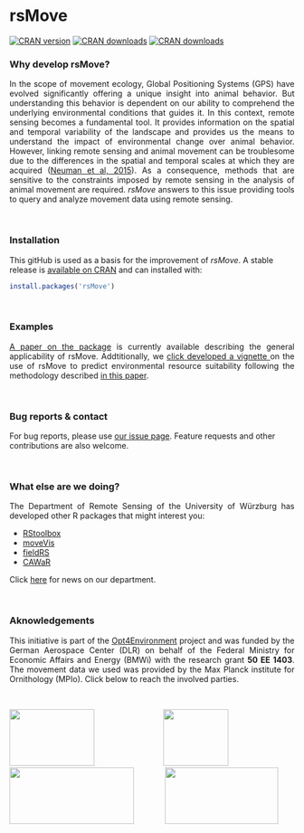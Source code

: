 
# rsMove
[![CRAN version](https://www.r-pkg.org/badges/version/rsMove)](https://CRAN.R-project.org/package=rsMove)
[![CRAN downloads](https://cranlogs.r-pkg.org/badges/last-month/rsMove?color=brightgreen)](https://CRAN.R-project.org/package=rsMove)
[![CRAN downloads](http://cranlogs.r-pkg.org/badges/grand-total/rsMove?color=brightgreen)](https://CRAN.R-project.org/package=rsMove)

### Why develop rsMove?

<p align="justify">
In the scope of movement ecology, Global Positioning Systems (GPS) have evolved significantly offering a unique insight into animal behavior. But understanding this behavior is dependent on our ability to comprehend the underlying environmental conditions that guides it. In this context, remote sensing becomes a fundamental tool. It provides information on the spatial and temporal variability of the landscape and provides us the means to understand the impact of environmental change over animal behavior. However, linking remote sensing and animal movement can be troublesome due to the differences in the spatial and temporal scales at which they are acquired (<a href="https://movementecologyjournal.biomedcentral.com/articles/10.1186/s40462-015-0036-7">Neuman et al, 2015</a>). As a consequence, methods that are sensitive to the constraints imposed by remote sensing in the analysis of animal movement are required. <i>rsMove</i> answers to this issue providing tools to query and analyze movement data using remote sensing.
</p>

<br>

### Installation
This gitHub is used as a basis for the improvement of *rsMove*. A stable release is <a href="https://cran.r-project.org/package=rsMove">available on CRAN</a> and can installed with:

```R
install.packages('rsMove')
```

<br>

### Examples
<p align="justify">
<a href='https://besjournals.onlinelibrary.wiley.com/doi/full/10.1111/2041-210X.13199'>A paper on the package</a> is currently available describing the general applicability of rsMove. Addtitionally, we <a href="https://cran.r-project.org/package=rsMove/vignettes/resource_suitability.html">click developed a vignette </a> on the use of rsMove to predict environmental resource suitability following the methodology described <a href="http://onlinelibrary.wiley.com/doi/10.1002/rse2.70/full">in this paper</a>.
</p>

<br>

### Bug reports & contact

For bug reports, please use <a href="https://github.com/RRemelgado/rsMove/issues/">our issue page</a>. Feature requests and other contributions are also welcome.

<br>

### What else are we doing?
<p align="justify">
The Department of Remote Sensing of the University of Würzburg has developed other R packages that might interest you:
</p>

* <a href="https://bleutner.github.io/RStoolbox/">RStoolbox</a>
* <a href="https://github.com/cran/moveVis/">moveVis</a>
* <a href="https://github.com/RRemelgado/rsMove">fieldRS</a>
* <a href="https://github.com/RRemelgado/CAWaR">CAWaR</a>

<p align="justify">
Click <a href="http://remote-sensing.eu/">here</a> for news on our department.
</p>

<br>

### Aknowledgements
<p align="justify">
This initiative is part of the <a href="https://www.geographie.uni-wuerzburg.de/en/fernerkundung/research/completed-projects/opt4environment/">Opt4Environment</a> project and was funded by the German Aerospace Center (DLR) on behalf of the Federal Ministry for Economic Affairs and Energy (BMWi) with the research grant <b>50 EE 1403</b>. The movement data we used was provided by the Max Planck institute for Ornithology (MPIo). Click below to reach the involved parties.
</p>

<br>
<p align="justify">
<a href="https://www.geographie.uni-wuerzburg.de/en/fernerkundung/startseite/"><img width="150" height="100" src="https://www.uni-wuerzburg.de/typo3conf/ext/uw_sitepackage/Resources/Public/Images/uni-wuerzburg-logo.svg"></a>&nbsp;&nbsp;&nbsp;&nbsp;&nbsp;&nbsp;&nbsp;&nbsp;&nbsp;&nbsp;&nbsp;&nbsp;&nbsp;&nbsp;<a href="https://www.dlr.de/eoc/en/desktopdefault.aspx/tabid-5278/8856_read-15911/"><img width="115" height="100" src="https://upload.wikimedia.org/wikipedia/commons/thumb/f/f5/DLR_Logo.svg/744px-DLR_Logo.svg.png"></a>&nbsp;&nbsp;&nbsp;&nbsp;&nbsp;&nbsp;&nbsp;&nbsp;&nbsp;&nbsp;&nbsp;&nbsp;&nbsp;&nbsp;<a href="https://www.bmwi.de/Navigation/DE/Home/home.html"><img width="220" height="100" src="https://www.bmwi.de/SiteGlobals/BMWI/StyleBundles/Bilder/bmwi_logo_de.null?__blob=normal&v=9"></a>&nbsp;&nbsp;&nbsp;&nbsp;&nbsp;&nbsp;&nbsp;&nbsp;&nbsp;&nbsp;&nbsp;&nbsp;&nbsp;&nbsp;<a href="https://www.orn.mpg.de/en/"><img width="200" height="100" src="https://www.molgen.mpg.de/188611/mpi_Seew_LogoText-1355515314.gif"></a>
</p>

<br>
